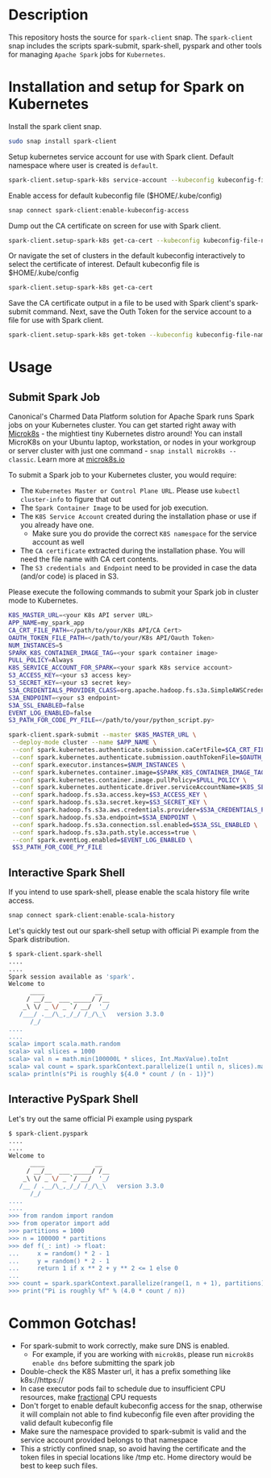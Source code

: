 # Description
This repository hosts the source for ```spark-client``` snap. 
The ```spark-client``` snap includes the scripts spark-submit, spark-shell, pyspark and other tools for managing ```Apache Spark``` jobs for ```Kubernetes```.

# Installation and setup for Spark on Kubernetes
Install the spark client snap.

```bash
sudo snap install spark-client
```

Setup kubernetes service account for use with Spark client. Default namespace where user is created is ```default```.

```bash
spark-client.setup-spark-k8s service-account --kubeconfig kubeconfig-file-name --cluster cluster-name-in-kubeconfig account-name [namespace]
```

Enable access for default kubeconfig file ($HOME/.kube/config)

```bash
snap connect spark-client:enable-kubeconfig-access
```

Dump out the CA certificate on screen for use with Spark client. 


```bash
spark-client.setup-spark-k8s get-ca-cert --kubeconfig kubeconfig-file-name --cluster cluster-name-in-kubeconfig > ca.crt
```

Or navigate the set of clusters in the default kubeconfig interactively to select the certificate of interest. 
Default kubeconfig file is $HOME/.kube/config

```bash
spark-client.setup-spark-k8s get-ca-cert
```

Save the CA certificate output in a file to be used with Spark client's spark-submit command. Next, save the Outh Token for the service account to a file for use with Spark client. 

```bash
spark-client.setup-spark-k8s get-token --kubeconfig kubeconfig-file-name --cluster cluster-name-in-kubeconfig account-name [namespace] > token
```

# Usage

## Submit Spark Job
Canonical's Charmed Data Platform solution for Apache Spark runs Spark jobs on your Kubernetes cluster. 
You can get started right away with [Microk8s](https://microk8s.io) - the mightiest tiny Kubernetes distro around! 
You can install MicroK8s on your Ubuntu laptop, workstation, or nodes in your workgroup or server cluster with 
just one command - `snap install microk8s --classic`. Learn more at [microk8s.io](https://microk8s.io)

To submit a Spark job to your Kubernetes cluster, you would require:
- The ```Kubernetes Master or Control Plane URL```. Please use ```kubectl cluster-info``` to figure that out
- The ```Spark Container Image``` to be used for job execution. 
- The ```K8S Service Account``` created during the installation phase or use if you already have one.
  - Make sure you do provide the correct ```K8S namespace``` for the service account as well
- The ```CA certificate``` extracted during the installation phase. You will need the file name with CA cert contents.
- The ```S3 credentials and Endpoint``` need to be provided in case the data (and/or code) is placed in S3. 


Please execute the following commands to submit your Spark job in cluster mode to Kubernetes.

```bash
K8S_MASTER_URL=<your K8s API server URL>
APP_NAME=my_spark_app
CA_CRT_FILE_PATH=</path/to/your/K8s API/CA Cert>
OAUTH_TOKEN_FILE_PATH=</path/to/your/K8s API/Oauth Token>
NUM_INSTANCES=5
SPARK_K8S_CONTAINER_IMAGE_TAG=<your spark container image>
PULL_POLICY=Always
K8S_SERVICE_ACCOUNT_FOR_SPARK=<your spark K8s service account>
S3_ACCESS_KEY=<your s3 access key>
S3_SECRET_KEY=<your s3 secret key>
S3A_CREDENTIALS_PROVIDER_CLASS=org.apache.hadoop.fs.s3a.SimpleAWSCredentialsProvider
S3A_ENDPOINT=<your s3 endpoint>
S3A_SSL_ENABLED=false
EVENT_LOG_ENABLED=false
S3_PATH_FOR_CODE_PY_FILE=</path/to/your/python_script.py>

spark-client.spark-submit --master $K8S_MASTER_URL \
 --deploy-mode cluster --name $APP_NAME \
 --conf spark.kubernetes.authenticate.submission.caCertFile=$CA_CRT_FILE_PATH \
 --conf spark.kubernetes.authenticate.submission.oauthTokenFile=$OAUTH_TOKEN_FILE_PATH \
 --conf spark.executor.instances=$NUM_INSTANCES \
 --conf spark.kubernetes.container.image=$SPARK_K8S_CONTAINER_IMAGE_TAG \
 --conf spark.kubernetes.container.image.pullPolicy=$PULL_POLICY \
 --conf spark.kubernetes.authenticate.driver.serviceAccountName=$K8S_SERVICE_ACCOUNT_FOR_SPARK \
 --conf spark.hadoop.fs.s3a.access.key=$S3_ACCESS_KEY \
 --conf spark.hadoop.fs.s3a.secret.key=$S3_SECRET_KEY \
 --conf spark.hadoop.fs.s3a.aws.credentials.provider=$S3A_CREDENTIALS_PROVIDER_CLASS \
 --conf spark.hadoop.fs.s3a.endpoint=$S3A_ENDPOINT \
 --conf spark.hadoop.fs.s3a.connection.ssl.enabled=$S3A_SSL_ENABLED \
 --conf spark.hadoop.fs.s3a.path.style.access=true \
 --conf spark.eventLog.enabled=$EVENT_LOG_ENABLED \
 $S3_PATH_FOR_CODE_PY_FILE
```

## Interactive Spark Shell 
If you intend to use spark-shell, please enable the scala history file write access.

```bash
snap connect spark-client:enable-scala-history
```

Let's quickly test out our spark-shell setup with official Pi example from the Spark distribution.

```bash
$ spark-client.spark-shell
....
....
Spark session available as 'spark'.
Welcome to
      ____              __
     / __/__  ___ _____/ /__
    _\ \/ _ \/ _ `/ __/  '_/
   /___/ .__/\_,_/_/ /_/\_\   version 3.3.0
      /_/
....
....
scala> import scala.math.random
scala> val slices = 1000
scala> val n = math.min(100000L * slices, Int.MaxValue).toInt
scala> val count = spark.sparkContext.parallelize(1 until n, slices).map { i => val x = random * 2 - 1; val y = random * 2 - 1;  if (x*x + y*y <= 1) 1 else 0;}.reduce(_ + _)
scala> println(s"Pi is roughly ${4.0 * count / (n - 1)}")
```

## Interactive PySpark Shell

Let's try out the same official Pi example using pyspark

```bash
$ spark-client.pyspark
....
....
Welcome to
      ____              __
     / __/__  ___ _____/ /__
    _\ \/ _ \/ _ `/ __/  '_/
   /__ / .__/\_,_/_/ /_/\_\   version 3.3.0
      /_/
....
....
>>> from random import random
>>> from operator import add
>>> partitions = 1000
>>> n = 100000 * partitions
>>> def f(_: int) -> float:
...     x = random() * 2 - 1
...     y = random() * 2 - 1
...     return 1 if x ** 2 + y ** 2 <= 1 else 0
...
>>> count = spark.sparkContext.parallelize(range(1, n + 1), partitions).map(f).reduce(add)
>>> print("Pi is roughly %f" % (4.0 * count / n))
```

# Common Gotchas!
- For spark-submit to work correctly, make sure DNS is enabled.
  - For example, if you are working with ```microk8s```, please run ```microk8s enable dns``` before submitting the spark job
- Double-check the K8S Master url, it has a prefix something like k8s://https://
- In case executor pods fail to schedule due to insufficient CPU resources, make [fractional](https://kubernetes.io/docs/concepts/configuration/manage-resources-containers/#resource-units-in-kubernetes) CPU requests
- Don't forget to enable default kubeconfig access for the snap, otherwise it will complain not able to find kubeconfig file even after providing the valid default kubeconfig file
- Make sure the namespace provided to spark-submit is valid and the service account provided belongs to that namespace
- This a strictly confined snap, so avoid having the certificate and the token files in special locations like /tmp etc. Home directory would be best to keep such files.
